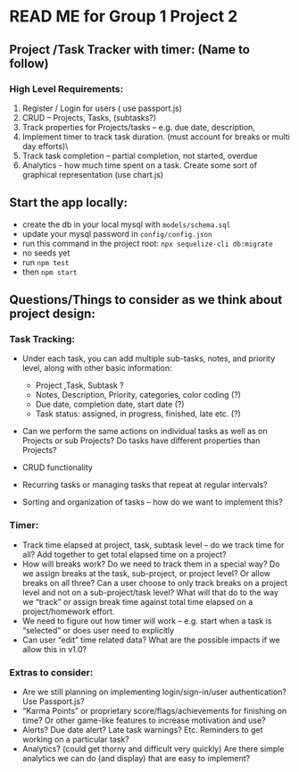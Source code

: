# READ ME for Group 1 Project 2

## Project /Task Tracker with timer: (Name to follow)

### High Level Requirements: 

1.	Register / Login for users ( use passport.js)
2.	CRUD – Projects, Tasks, (subtasks?)
3.	Track properties for Projects/tasks – e.g. due date, description, 
4.	Implement timer to track task duration.  (must account for breaks or multi day efforts)\
5.	Track task completion – partial completion, not started, overdue
6.	Analytics -  how much time spent on a task. Create some sort of graphical representation (use chart.js)

## Start the app locally:
- create the db in your local mysql with `models/schema.sql`
- update your mysql password in `config/config.json`
- run this command in the project root: `npx sequelize-cli db:migrate`
- no seeds yet
- run `npm test`
- then `npm start`


## Questions/Things to consider as we think about project design:

### Task Tracking:

- Under each task, you can add multiple sub-tasks, notes, and priority level, along with other basic information: 
  - Project ,Task, Subtask ?
  -	Notes, Description, Priority, categories, color coding (?) 
  -	Due date, completion date, start date (?)
  -	Task status: assigned, in progress, finished, late etc. (?) 
  
-	Can we perform the same actions on individual tasks as well as on Projects or sub Projects? Do tasks have different properties than Projects? 
-	CRUD functionality
-	Recurring tasks or managing tasks that repeat at regular intervals?
-	Sorting and organization of tasks – how do we want to implement this? 

### Timer: 

-	Track time elapsed at project, task, subtask level – do we track time for all? Add together to get total elapsed time on a project?
-	How will breaks work?  Do we need to track them in a special way?  Do we assign breaks at the task, sub-project, or project level? Or allow breaks on all three?  Can a user choose to only track breaks on a project level and not on a sub-project/task level? What will that do to the way we “track” or assign break time against total time elapsed on a project/homework effort. 
-	We need to figure out how timer will work – e.g. start when a task is “selected” or does user need to explicitly 
-	Can user “edit” time related data? What are the possible impacts if we allow this in v1.0?  

### Extras to consider:

-	Are we still planning on implementing login/sign-in/user authentication? Use Passport.js? 
-	“Karma Points” or proprietary score/flags/achievements for finishing on time? Or other game-like features to increase motivation and use?
-	Alerts? Due date alert? Late task warnings? Etc. Reminders to get working on a particular task?
-	Analytics? (could get thorny and difficult very quickly) Are there simple analytics we can do (and display) that are easy to implement?

